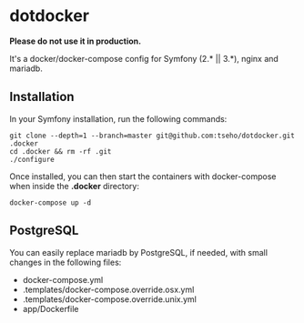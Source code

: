 # dotdocker

**Please do not use it in production.**

It's a docker/docker-compose config for Symfony (2.* || 3.*), nginx and mariadb.

## Installation

In your Symfony installation, run the following commands:
```
git clone --depth=1 --branch=master git@github.com:tseho/dotdocker.git .docker
cd .docker && rm -rf .git
./configure
```
Once installed, you can then start the containers with docker-compose when inside the **.docker** directory:
```
docker-compose up -d
```

## PostgreSQL

You can easily replace mariadb by PostgreSQL, if needed, with small changes in the following files:
- docker-compose.yml
- .templates/docker-compose.override.osx.yml
- .templates/docker-compose.override.unix.yml
- app/Dockerfile

